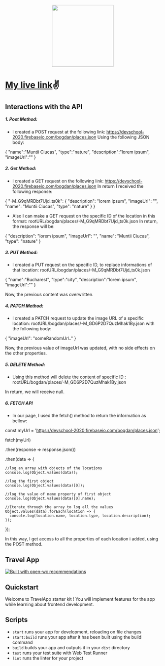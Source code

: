 <p align="center">
  <img width="200" src="https://open-wc.org/hero.png"></img>
</p>

# [My live link](https://angry-hodgkin-a54780.netlify.app)✌

## Interactions with the API

##### 1. Post Method:

- I created a POST request at the following link: https://devschool-2020.firebaseio.com/bogdan/places.json
  Using the following JSON body:

{
"name":"Muntii Ciucas",
"type":"nature",
"description":"lorem ipsum",
"imageUrl":""
}

##### 2. Get Method:

- I created a GET request on the following link: https://devschool-2020.firebaseio.com/bogdan/places.json
  In return I received the following response:

{
"-M_G9qMRDbt7Ujd_ts0k": {
"description": "lorem ipsum",
"imageUrl": "",
"name": "Muntii Ciucas",
"type": "nature"
}
}

- Also I can make a GET request on the specific ID of the location in this format: rootURL/bogdan/places/-M_G9qMRDbt7Ujd_ts0k.json
  In return, the response will be:

{
"description": "lorem ipsum",
"imageUrl": "",
"name": "Muntii Ciucas",
"type": "nature"
}

##### 3. PUT Method:

- I created a PUT request on the specific ID, to replace informations of that location: rootURL/bogdan/places/-M_G9qMRDbt7Ujd_ts0k.json

{
"name":"Bucharest",
"type":"city",
"description":"lorem ipsum",
"imageUrl":""
}

Now, the previous content was overwritten.

##### 4. PATCH Method:

- I created a PATCH request to update the image URL of a specific location: rootURL/bogdan/places/-M_GD6P2D7QuzMhak1By.json
  with the following body:

{
"imageUrl": "someRandomUrl.."
}

Now, the previous value of imageUrl was updated, with no side effects on the other properties.

##### 5. DELETE Method:

- Using this method will delete the content of specific ID : rootURL/bogdan/places/-M_GD6P2D7QuzMhak1By.json

In return, we will receive null.

##### 6. FETCH API

- In our page, I used the fetch() method to return the information as bellow:

const myUrl = 'https://devschool-2020.firebaseio.com/bogdan/places.json';

fetch(myUrl)

.then(response => response.json())

.then(data => {

    //log an array with objects of the locations
    console.log(Object.values(data));

    //log the first object
    console.log(Object.values(data)[0]);

    //log the value of name property of first object
    console.log(Object.values(data)[0].name);

    //Iterate through the array to log all the values
    Object.values(data).forEach(location => {
      console.log(location.name, location.type, location.description);
    });

});

In this way, I get access to all the properties of each location i added, using the POST method.

## Travel App

[![Built with open-wc recommendations](https://img.shields.io/badge/built%20with-open--wc-blue.svg)](https://github.com/open-wc)

## Quickstart

Welcome to TravelApp starter kit ! You will implement features for the app while learning about frontend development.

## Scripts

- `start` runs your app for development, reloading on file changes
- `start:build` runs your app after it has been built using the build command
- `build` builds your app and outputs it in your `dist` directory
- `test` runs your test suite with Web Test Runner
- `lint` runs the linter for your project
